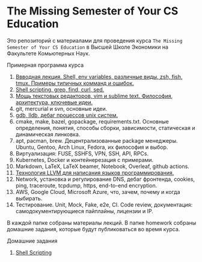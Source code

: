# The Missing Semester of Your CS Education

Это репозиторий с материалами для проведения курса
`The Missing Semester of Your CS Education` в Высшей Школе Экономики на
Факультете Комьютерных Наук.

Примерная программа курса

1. [Ввводная лекция. Shell, env variables, различные виды, zsh, fish, tmux. Примеры типичных комманд и ошибок.](./intro)
2. [Shell scripting, grep, find, curl, sed.](./shell-scripting)
3. [Мощь текстовых редакторов, vim и sublime text. Философия, архитектура, ключевые идеи.](./text_editors)
4. git, mercurial и svn, основные идеи.
5. [gdb, lldb, дебаг процессов unix систем.](./gdb)
6. cmake, make, bazel, gopackage, requirements.txt. Основные определения, понятия, способы сборки, зависимости, статическая и динамическая линковка.
7. apt, pacman, brew. Децентрализованные package менеджеры. Ubuntu, Gentoo, Arch Linux, Fedora, их философия и выбор.
8. Виртуализация: FUSE, SSHFS, VPN, SSH, API, RPCs.
9. Kubernetes, Docker и контейнерезация с примерами.
10. Markdown, LaTeX, LaTeX beamer, Notebook, Overleaf, github actions.
11. [Технология LLVM для написания языков программирования.](./llvm)
12. Network, установка и регулирование DNS, дебаг фронтенда, cookies, ping, traceroute, tcpdump, https, end-to-end encryption.
13. AWS, Google Cloud, Microsoft Azure, что, зачем, почему и когда выбирать.
14. Тестирование. Unit, Mock, Fake, e2e, CI. Code review, документация: самодокументирующиеся пайплайны, лицензии и IP.

В каждой папке собраны материалы лекций. В папке homework собраны домашние задания, которые будут публиковаться во время курса.

Домашние задания

1. [Shell Scripting](./homework/shell-scripting)